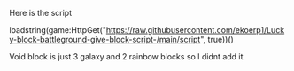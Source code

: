 Here is the script

loadstring(game:HttpGet("https://raw.githubusercontent.com/ekoerp1/Lucky-block-battleground-give-block-script-/main/script", true))()

Void block is just 3 galaxy and 2 rainbow blocks so I didnt add it
